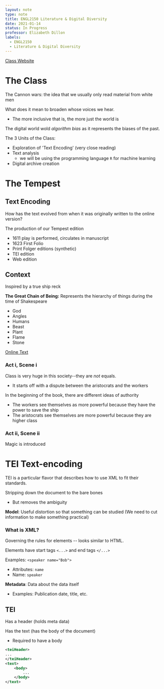```yaml
---
layout: note
type: note
title: ENGL2150 Literature & Digital Diversity
date: 2021-01-14
status: In Progress
professor: Elizabeth Dillon
labels:
  - ENGL2150
  - Literature & Digital Diversity
---
```


[Class Website](https://litdigitaldiversity.northeastern.edu/schedule/)

# The Class

The Cannon wars: the idea that we usually only read material from white men

What does it mean to broaden whose voices we hear.
* The more inclusive that is, the more just the world is 

The digital world wold *algorithm bias* as it represents the biases of the past.

The 3 Units of the Class:
* Exploration of 'Text Encoding' (very close reading)
* Text analysis 
    * we will be using the programming language `R` for machine learning
* Digital archive creation

# The Tempest

## Text Encoding

How has the text evolved from when it was originally written to the online version?

The production of our Tempest edition
* 1611 play is performed, circulates in manuscript 
* 1623 First Folio
* Print Folger editions (synthetic)
* TEI edition
* Web edition


## Context
Inspired by a true ship reck 

**The Great Chain of Being:** Represents the hierarchy of things during the time of Shakespeare
* God
* Angles
* Humans
* Beast
* Plant
* Flame
* Stone

[Online Text](https://shakespeare.folger.edu/shakespeares-works/the-tempest/act-1-scene-1/)

### Act i, Scene i

Class is very huge in this society--they are *not* equals.
* It starts off with a dispute between the aristocrats and the workers

In the beginning of the book, there are different ideas of authority
* The workers see themselves as more powerful because they have the power to save the ship
* The aristocrats see themselves are more powerful because they are higher class

### Act ii, Scene ii

Magic is introduced

# TEI Text-encoding

TEI is a particular flavor that describes how to use XML to fit their standards.

Stripping down the document to the bare bones
* But removes the ambiguity 

**Model**: Useful distortion so that something can be studied (We need to cut information to make something practical)

### What is XML?

Governing the rules for elements -- looks similar to HTML.

Elements have start tags `<...>` and end tags `</...>`

Examples: `<speaker name="Bob">` 
* Attributes: `name`
* Name: `speaker`

**Metadata**: Data about the data itself
* Examples: Publication date, title, etc.

## TEI
Has a header (holds meta data)

Has the text (has the body of the document)
* Required to have a body

```xml
<teiHeader>
...
</teiHeader>
<text>
    <body>
        ...
    </body>
</text>
```

